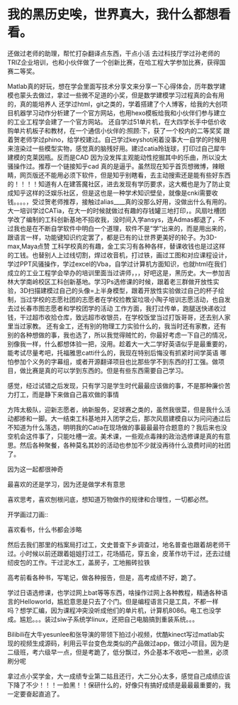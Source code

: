 # 我的黑历史唉，世界真大，我什么都想看看。
还做过老师的助理，帮忙打杂翻译点东西，干点小活
去过科技厅学过孙老师的TRIZ企业培训，也和小伙伴做了一个创新比赛，在哈工程大学参加比赛，获得国赛二等奖。

Matlab真的好玩，想在学会里面写技术分享文来分享一下心得体会，历年数学建模也蒙头去做过，拿过一些微不足道的小奖，但是数学建模学习过程真的会有用的，真的能培养人
还学过html，git之类的，学着搭建了个人博客，给我的大创项目机器学习动作分析建了一个官方网站，也用hexo模板给我和小伙伴们参与建立的工业工程学会建了一个官方网站。
还自学过51单片机，在大四学长手中低价收购单片机板子和教材，在一个通信小伙伴的:照顾:下，获了一个校内的二等奖奖
跟着贺老师学过phino，给学校建过。自己学过keyshot闲着没事大一自学的时候用来渲染过一些模型实物，感觉真的脑残好用。建过catia玲珑球，打印过自己犀牛建模的克莱因瓶。反而是CAD
因为没发挥主观能动性挖掘其中的乐曲，所以没太骚操作过。推荐一个链接知乎cad  真的是逼乎。虽然现在知乎首页想微博，辣眼睛，网页版还不能用必须下软件，但是知乎别瞎看，去主动搜索还是能有些好东西的！！！！知道有人在建答魔社区，进去发现有学历要求，这大概也是为了防止变成知乎这样的泛娱乐社区，但是这也是一种学术知识壁垒，就像是cnki需要收钱。。。。，受过贺老师推荐，接触过alias____真的没那么好用，没做出什么有用的。
大一培训学过CATia，在大一的时候就做过有趣的存钱罐三地打印，。风扇吐槽团学改了编制的工科创新基地不招收我，没时间入学ansys，连Admas都退了，不过我也是在不断自学软件中明白一个道理，软件不是“学”出来的，而是用出来的，跟语言一样，功能键知识约定罢了，都是已有的让世界更美好的轮子。为3D-max,Maya点赞
工科学校真的有趣，金工实习有各种各样，替课收钱也是过这样的工钱。也替别人上过线切割，焊过收音机，打过铁，画过工图和对应课程设计，学过PPT风骚操作，学过excel的Vba，自学过计算机方面知识，也就html在我们成立的工业工程学会举办的培训里面当过讲师，，，好吧这是，黑历史。大一参加吉林大学南岭校区工科创新基地。学习Ps选修课的时候，跟着老三群做开放性实验，3D扫描建模过自己的头像=上半身模型，跟着开放性实验做过自己的杯子绘制，当过学校的志愿社团的志愿者在学校捡教室垃圾小陶子培训志愿活动，也自发去过长春市图志愿者和学校团学的活动
工作方面，我打过传单，跑腿送快递收过钱，干过超市收拾仓库，致远超市收银员，在学校饭堂当过打饭哥哥，还去别人家里当过家教。
还有金工，还有别的物理工力实验什么的，我当时还有家教，还有别的各种想做的事，我也选了，所以我觉得贼忙的，你最好考虑一下自己的情况，别像我一样，什么都想体验一把，没用。趁着大一大二学好英语似乎是最重要的，能考试尽量考吧，托福雅思catti什么的，我现在特别后悔没有抓紧时间学英语
哪怕参加个义务的字幕组，或者开源翻译项目也比那些学不到东西的打工强。做项目，做比赛是真的可以学到东西的。但是有些东西需要自己学习。



感觉，经过试错之后发现，只有学习是学生时代最最应该做的事，不是那种廉价苦力打工，而是静下来做自己喜欢做的事情


方阵太极队，迎新志愿者，纳新服务，足球赛之类的，虽然我很菜，但是我什么活动都掺和一脚。大一结束工科基地并入团学之后，那次风扇建模自以为问问通过后不知道为什么落选，明明我的Catia在现场做的事最最最符合题意的？我后来也没空机会这件事了，只能吐槽一波。美术课，一些观点毒辣的政治选修课是真的有意思。然后各种聚餐，各种莫名其妙的活动也参加不少就没再待什么浪费时间的社团了。

因为这一起都很神奇


最喜欢的还是学习，因为还是做学术有意思

喜欢思考，喜欢刨根问底，想知道万物做作的规律和合理性，一切都必然。

开学画过刀画::

喜欢看书，什么书都会涉略

然后去我们那里的档案局打过工，文史普查下乡调查过，地名普查也跟着胡老师干过。小时候以前还跟着姐姐打过工，花场插花，穿五金，皮革作坊干过，还去过缝纫皮包的工作。干过泥水工，盖房子，工地搬砖拉铁

高考前看各种书，写笔记，做各种报告，但是，高考成绩不好，跪了。

学过日语选修课，也学过网上bat等等东西，啥操作过网上各种教程，精通各种语言的Helloworld，尴尬意思是只去了个门。但是编程语言只是工具，不都一样吗？想学汇编，因为课程冲突没听成他们的单片机，计算机8086。电工也没学成。尴尬。。。装过siw子系统学linux，还把自己电脑搞到重装系统。。。

Bilibili在大牛yesunlee和张导演的带领下拍过小视频，优酷kinect写过matlab实现的视频生成源码，利用云平台变色龙类似的产品做过app，做过小项目。因为是二级班，考六级早一点，但是考跪了，低分飘过，外企基本不收吧~一脸黑，必须刷分呢

拿过点小奖学金，大一成绩专业第二姑且还行，大二分心太多，感觉自己成绩应该下降了不少！！！一脸黑！！保研什么的，好像只有搞好成绩是最最最重要的，我一定要奋起直追了。














